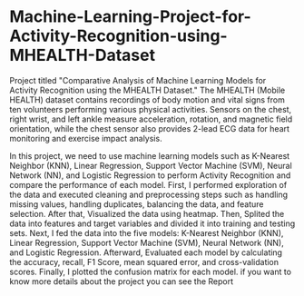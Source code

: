 # Machine-Learning-Project-for-Activity-Recognition-using-MHEALTH-Dataset
Project titled "Comparative Analysis of Machine Learning Models for Activity Recognition using the MHEALTH Dataset." The MHEALTH (Mobile HEALTH) dataset contains recordings of body motion and vital signs from ten volunteers performing various physical activities. Sensors on the chest, right wrist, and left ankle measure acceleration, rotation, and magnetic field orientation, while the chest sensor also provides 2-lead ECG data for heart monitoring and exercise impact analysis.

In this project, we need to use machine learning models such as K-Nearest Neighbor (KNN), Linear Regression, Support Vector Machine (SVM), Neural Network (NN), and Logistic Regression to perform Activity Recognition and compare the performance of each model.
First, I performed exploration of the data and executed cleaning and preprocessing steps such as handling missing values, handling duplicates, balancing the data, and feature selection. After that, Visualized the data using heatmap. Then, Splited the data into features and target variables and divided it into training and testing sets. 
Next, I fed the data into the five models: K-Nearest Neighbor (KNN), Linear Regression, Support Vector Machine (SVM), Neural Network (NN), and Logistic Regression. 
Afterward, Evaluated each model by calculating the accuracy, recall, F1 Score, mean squared error, and cross-validation scores. Finally, I plotted the confusion matrix for each model.
if you want to know more details about the project you can see the Report 
